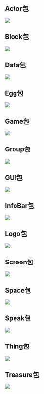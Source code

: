 ## Actor包
![](./image/Actor.png)

## Block包
![](./image/Block.png)

## Data包
![](./image/Data.png)

## Egg包
![](./image/Egg.png)

## Game包
![](./image/Game.png)

## Group包
![](./image/Group.png)

## GUI包
![](./image/GUI.png)

## InfoBar包
![](./image/InfoBar.png)

## Logo包
![](./image/Logo.png)

## Screen包
![](./image/Screen.png)

## Space包
![](./image/Space.png)

## Speak包
![](./image/Speak.png)

## Thing包
![](./image/Thing.png)

## Treasure包
![](./image/Treasure.png)